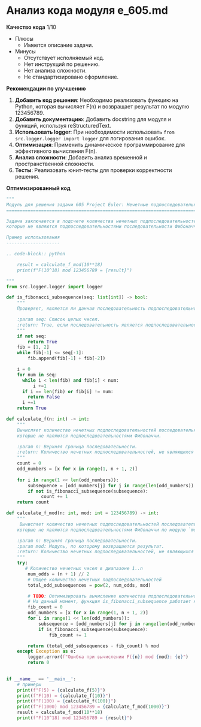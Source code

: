# Анализ кода модуля e_605.md

**Качество кода**
1/10
- Плюсы
    - Имеется описание задачи.
- Минусы
    - Отсутствует исполняемый код.
    - Нет инструкций по решению.
    - Нет анализа сложности.
    - Не стандартизировано оформление.

**Рекомендации по улучшению**

1.  **Добавить код решения**: Необходимо реализовать функцию на Python, которая вычисляет F(n) и возвращает результат по модулю 123456789.
2.  **Добавить документацию**: Добавить docstring для модуля и функций, используя reStructuredText.
3.  **Использовать logger**: При необходимости использовать `from src.logger.logger import logger` для логирования ошибок.
4.  **Оптимизация**: Применить динамическое программирование для эффективного вычисления F(n).
5.  **Анализ сложности**: Добавить анализ временной и пространственной сложности.
6.  **Тесты**: Реализовать юнит-тесты для проверки корректности решения.

**Оптимизированный код**

```python
"""
Модуль для решения задачи 605 Project Euler: Нечетные подпоследовательности.
=========================================================================================

Задача заключается в подсчете количества нечетных подпоследовательностей последовательности {1, 2, 3, ..., n},
которые не являются подпоследовательностями последовательности Фибоначчи.

Пример использования
--------------------

.. code-block:: python

    result = calculate_f_mod(10**18)
    print(f"F(10^18) mod 123456789 = {result}")

"""
from src.logger.logger import logger

def is_fibonacci_subsequence(seq: list[int]) -> bool:
    """
    Проверяет, является ли данная последовательность подпоследовательностью Фибоначчи.

    :param seq: Список целых чисел.
    :return: True, если последовательность является подпоследовательностью Фибоначчи, иначе False.
    """
    if not seq:
        return True
    fib = [1, 2]
    while fib[-1] <= seq[-1]:
        fib.append(fib[-1] + fib[-2])

    i = 0
    for num in seq:
      while i < len(fib) and fib[i] < num:
          i +=1
      if i == len(fib) or fib[i] != num:
        return False
      i +=1
    return True

def calculate_f(n: int) -> int:
    """
    Вычисляет количество нечетных подпоследовательностей последовательности {1, 2, 3, ..., n},
    которые не являются подпоследовательностями Фибоначчи.

    :param n: Верхняя граница последовательности.
    :return: Количество нечетных подпоследовательностей, не являющихся подпоследовательностями Фибоначчи.
    """
    count = 0
    odd_numbers = [x for x in range(1, n + 1, 2)]
    
    for i in range(1 << len(odd_numbers)):
        subsequence = [odd_numbers[j] for j in range(len(odd_numbers)) if (i >> j) & 1]
        if not is_fibonacci_subsequence(subsequence):
             count += 1
    return count

def calculate_f_mod(n: int, mod: int = 123456789) -> int:
    """
     Вычисляет количество нечетных подпоследовательностей последовательности {1, 2, 3, ..., n},
    которые не являются подпоследовательностями Фибоначчи по модулю `mod`.

    :param n: Верхняя граница последовательности.
    :param mod: Модуль, по которому возвращается результат.
    :return: Количество нечетных подпоследовательностей, не являющихся подпоследовательностями Фибоначчи по модулю `mod`.
    """
    try:
       # Количество нечетных чисел в диапазоне 1..n
        num_odds = (n + 1) // 2
        # Общее количество нечетных подпоследовательностей
        total_odd_subsequences = pow(2, num_odds, mod)

        # TODO: Оптимизировать вычисление количества подпоследовательностей Фибоначчи.
        # На данный момент, функция is_fibonacci_subsequence работает не эффективно для больших n
        fib_count = 0
        odd_numbers = [x for x in range(1, n + 1, 2)]
        for i in range(1 << len(odd_numbers)):
            subsequence = [odd_numbers[j] for j in range(len(odd_numbers)) if (i >> j) & 1]
            if is_fibonacci_subsequence(subsequence):
                fib_count += 1

        return (total_odd_subsequences - fib_count) % mod
    except Exception as e:
        logger.error(f"Ошибка при вычислении F({n}) mod {mod}: {e}")
        return 0
    

if __name__ == '__main__':
    # примеры
    print(f"F(5) = {calculate_f(5)}")
    print(f"F(10) = {calculate_f(10)}")
    print(f"F(100) = {calculate_f(100)}")
    print(f"F(1000) mod 123456789 = {calculate_f_mod(1000)}")
    result = calculate_f_mod(10**18)
    print(f"F(10^18) mod 123456789 = {result}")
```